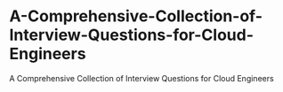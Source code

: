 # A-Comprehensive-Collection-of-Interview-Questions-for-Cloud-Engineers
A Comprehensive Collection of Interview Questions for Cloud Engineers
